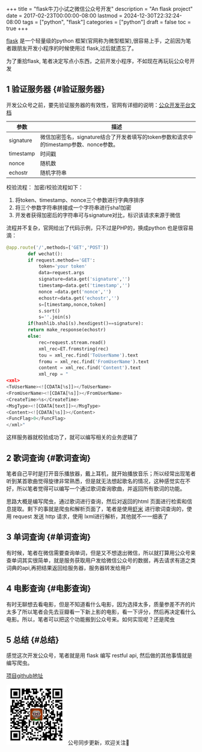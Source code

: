 +++
title = "flask牛刀小试之微信公众号开发"
description = "An flask project"
date = 2017-02-23T00:00:00-08:00
lastmod = 2024-12-30T22:32:24-08:00
tags = ["python", "flask"]
categories = ["python"]
draft = false
toc = true
+++

[flask](http://flask.pocoo.org/) 是一个轻量级的python 框架(官网称为微型框架),很容易上手，之前因为笔者跟朋友开发小程序的时候使用过 flask,过后就遗忘了。

为了重拾flask, 笔者决定写点小东西，之前开发小程序，不如现在再玩玩公众号开发


## <span class="section-num">1</span> 验证服务器 {#验证服务器}

开发公众号之前，要先验证服务器的有效性，官网有详细的说明：[公众开发平台文档](https://mp.weixin.qq.com/wiki/8/f9a0b8382e0b77d87b3bcc1ce6fbc104.html)

| 参数      | 描述                                                      |
|---------|---------------------------------------------------------|
| signature | 微信加密签名，signature结合了开发者填写的token参数和请求中的timestamp参数、nonce参数。 |
| timestamp | 时间戳                                                    |
| nonce     | 随机数                                                    |
| echostr   | 随机字符串                                                |

校验流程：
加密/校验流程如下：

1.  将token、timestamp、nonce三个参数进行字典序排序
2.  将三个参数字符串拼接成一个字符串进行sha1加密
3.  开发者获得加密后的字符串可与signature对比，标识该请求来源于微信

流程并不复杂，官网给出了代码示例，只不过是PHP的，换成python 也是很容易滴：

```python
@app.route('/',methods=['GET','POST'])
        def wechat():
        if request.method=='GET':
            token='your token'
            data=request.args
            signature=data.get('signature','')
            timestamp=data.get('timestamp','')
            nonce =data.get('nonce','')
            echostr=data.get('echostr','')
            s=[timestamp,nonce,token]
            s.sort()
            s=''.join(s)
        if(hashlib.sha1(s).hexdigest()==signature):
        return make_response(echostr)
        else:
            rec=request.stream.read()
            xml_rec=ET.fromstring(rec)
            tou = xml_rec.find('ToUserName').text
            fromu = xml_rec.find('FromUserName').text
            content = xml_rec.find('Content').text
            xml_rep = "
<xml>
<ToUserName><![CDATA[%s]]></ToUserName>
<FromUserName><![CDATA[%s]]></FromUserName>
<CreateTime>%s</CreateTime>
<MsgType><![CDATA[text]]></MsgType>
<Content><![CDATA[%s]]></Content>
<FuncFlag>0</FuncFlag>
</xml>"
```

这样服务器就校验成功了，就可以编写相关的业务逻辑了


## <span class="section-num">2</span> 歌词查询 {#歌词查询}

笔者自己平时是打开音乐播放器，戴上耳机，就开始播放音乐；所以经常出现笔者听到某首歌曲觉得旋律非常熟悉，但是就无法想起歌名的情况，这种感觉实在不好，所以笔者觉得可以编写一个通过歌词查询歌曲，并返回所有歌词的功能。

思路大概是编写爬虫，通过歌词进行查询，然后对返回的html 页面进行检索和信息提取。剩下的事就是爬虫和解析页面了，笔者是使用[虾米](http://www.xiami.com/) 进行歌词查询的，使用 request 发送 http 请求，使用 lxml进行解析，其他就不一一细表了


## <span class="section-num">3</span> 单词查询 {#单词查询}

有时候，笔者在微信需要查询单词，但是又不想退出微信，所以就打算用公众号来查单词其实很简单，就是服务获取用户发给微信公众号的数据，再去请求有道之类词典的api,再把结果返回给服务器，服务器转发给用户


## <span class="section-num">4</span> 电影查询 {#电影查询}

有时无聊想去看电影，但是不知道看什么电影，因为选择太多，质量参差不齐的片太多了所以笔者会先去豆瓣看一下新上影的电影，看一下评分，然后再决定看什么电影。所以，笔者可以把这个功能搬到公众号来。如何实现呢？还是爬虫


## <span class="section-num">5</span> 总结 {#总结}

感觉这次开发公众号，笔者就是用 flask 编写 restful api, 然后做的其他事情就是编写爬虫。

[项目github地址](https://github.com/ramsayleung/SamrayJustForFun)

<div center class="qr-container">
<img src="/ox-hugo/qrcode_gh_e06d750e626f_1.jpg" alt="qrcode_gh_e06d750e626f_1.jpg" width="160px" height="160px" center="t" class="qr-container" />
公号同步更新，欢迎关注👻
</div>

